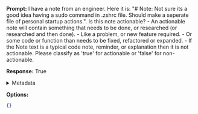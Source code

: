 **Prompt:**
I have a note from an engineer. Here it is: "# Note: Not sure its a good idea having a sudo command in .zshrc file. Should make a seperate file of personal startup actions.". Is this note actionable? \- An actionable note will contain something that needs to be done, or researched (or researched and then done). \- Like a problem, or new feature required. \- Or some code or function than needs to be fixed, refactored or expanded. \- If the Note text is a typical code note, reminder, or explanation then it is not actionable.
Please classify as 'true' for actionable or 'false' for non-actionable.


**Response:**
True

<details><summary>Metadata</summary>

- Duration: 693 ms
- Datetime: 2023-08-23T17:24:53.936029
- Model: gpt-3.5-turbo-0613

</details>

**Options:**
```json
{}
```


